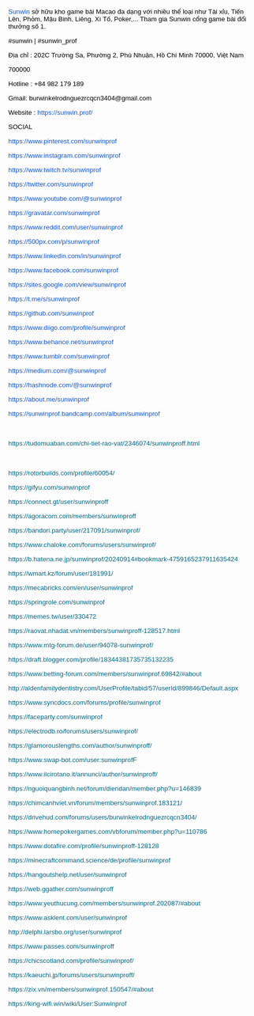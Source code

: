 <p dir="ltr"><a href="https://sunwin.prof/" style="text-decoration-line: none;"><span style="background-color:transparent; color:rgb(17, 85, 204); font-family:arial,sans-serif; font-size:10pt">Sunwin</span></a><span style="background-color:transparent; color:rgb(0, 0, 0); font-family:arial,sans-serif; font-size:10pt"> sở hữu kho game bài Macao đa dạng với nhiều thể loại như Tài xỉu, Tiến Lên, Phỏm, Mậu Binh, Liêng, Xì Tố, Poker,... Tham gia Sunwin cổng game bài đổi thưởng số 1.</span></p>

<p dir="ltr"><span style="background-color:transparent; color:rgb(0, 0, 0); font-family:arial,sans-serif; font-size:10pt">#sunwin | #sunwin_prof</span></p>

<p dir="ltr"><span style="background-color:transparent; color:rgb(0, 0, 0); font-family:arial,sans-serif; font-size:10pt">Địa chỉ : 202C Trường Sa, Phường 2, Phú Nhuận, Hồ Chí Minh 70000, Việt Nam</span></p>

<p dir="ltr"><span style="background-color:transparent; color:rgb(0, 0, 0); font-family:arial,sans-serif; font-size:10pt">700000</span></p>

<p dir="ltr"><span style="background-color:transparent; color:rgb(0, 0, 0); font-family:arial,sans-serif; font-size:10pt">Hotline : +84 982 179 189</span></p>

<p dir="ltr"><span style="background-color:transparent; color:rgb(0, 0, 0); font-family:arial,sans-serif; font-size:10pt">Gmail: burwinkelrodnguezrcqcn3404@gmail.com</span></p>

<p dir="ltr"><span style="background-color:transparent; color:rgb(0, 0, 0); font-family:arial,sans-serif; font-size:10pt">Website :</span><a href="https://sunwin.prof/" style="text-decoration-line: none;"><span style="background-color:transparent; color:rgb(0, 0, 0); font-family:arial,sans-serif; font-size:10pt"> </span><span style="background-color:transparent; color:rgb(17, 85, 204); font-family:arial,sans-serif; font-size:10pt">https://sunwin.prof/</span></a><span style="background-color:transparent; color:rgb(0, 0, 0); font-family:arial,sans-serif; font-size:10pt"> </span></p>

<p dir="ltr"><span style="background-color:transparent; color:rgb(0, 0, 0); font-family:arial,sans-serif; font-size:10pt">SOCIAL </span></p>

<p dir="ltr"><a href="https://www.pinterest.com/sunwinprof" style="text-decoration-line: none;"><span style="background-color:transparent; color:rgb(17, 85, 204); font-family:arial,sans-serif; font-size:10pt">https://www.pinterest.com/sunwinprof</span></a><span style="background-color:transparent; color:rgb(0, 0, 0); font-family:arial,sans-serif; font-size:10pt"> </span></p>

<p dir="ltr"><a href="https://www.instagram.com/sunwinprof" style="text-decoration-line: none;"><span style="background-color:transparent; color:rgb(17, 85, 204); font-family:arial,sans-serif; font-size:10pt">https://www.instagram.com/sunwinprof</span></a><span style="background-color:transparent; color:rgb(0, 0, 0); font-family:arial,sans-serif; font-size:10pt"> </span></p>

<p dir="ltr"><a href="https://www.twitch.tv/sunwinprof" style="text-decoration-line: none;"><span style="background-color:transparent; color:rgb(17, 85, 204); font-family:arial,sans-serif; font-size:10pt">https://www.twitch.tv/sunwinprof</span></a><span style="background-color:transparent; color:rgb(0, 0, 0); font-family:arial,sans-serif; font-size:10pt"> </span></p>

<p dir="ltr"><a href="https://twitter.com/sunwinprof" style="text-decoration-line: none;"><span style="background-color:transparent; color:rgb(17, 85, 204); font-family:arial,sans-serif; font-size:10pt">https://twitter.com/sunwinprof</span></a><span style="background-color:transparent; color:rgb(0, 0, 0); font-family:arial,sans-serif; font-size:10pt"> </span></p>

<p dir="ltr"><a href="https://www.youtube.com/@sunwinprof" style="text-decoration-line: none;"><span style="background-color:transparent; color:rgb(17, 85, 204); font-family:arial,sans-serif; font-size:10pt">https://www.youtube.com/@sunwinprof</span></a><span style="background-color:transparent; color:rgb(0, 0, 0); font-family:arial,sans-serif; font-size:10pt"> </span></p>

<p dir="ltr"><a href="https://gravatar.com/sunwinprof" style="text-decoration-line: none;"><span style="background-color:transparent; color:rgb(17, 85, 204); font-family:arial,sans-serif; font-size:10pt">https://gravatar.com/sunwinprof</span></a><span style="background-color:transparent; color:rgb(0, 0, 0); font-family:arial,sans-serif; font-size:10pt"> </span></p>

<p dir="ltr"><a href="https://www.reddit.com/user/sunwinprof" style="text-decoration-line: none;"><span style="background-color:transparent; color:rgb(17, 85, 204); font-family:arial,sans-serif; font-size:10pt">https://www.reddit.com/user/sunwinprof</span></a><span style="background-color:transparent; color:rgb(0, 0, 0); font-family:arial,sans-serif; font-size:10pt"> </span></p>

<p dir="ltr"><a href="https://500px.com/p/sunwinprof" style="text-decoration-line: none;"><span style="background-color:transparent; color:rgb(17, 85, 204); font-family:arial,sans-serif; font-size:10pt">https://500px.com/p/sunwinprof</span></a><span style="background-color:transparent; color:rgb(0, 0, 0); font-family:arial,sans-serif; font-size:10pt"> </span></p>

<p dir="ltr"><a href="https://www.linkedin.com/in/sunwinprof" style="text-decoration-line: none;"><span style="background-color:transparent; color:rgb(17, 85, 204); font-family:arial,sans-serif; font-size:10pt">https://www.linkedin.com/in/sunwinprof</span></a><span style="background-color:transparent; color:rgb(0, 0, 0); font-family:arial,sans-serif; font-size:10pt"> </span></p>

<p dir="ltr"><a href="https://www.facebook.com/sunwinprof" style="text-decoration-line: none;"><span style="background-color:transparent; color:rgb(17, 85, 204); font-family:arial,sans-serif; font-size:10pt">https://www.facebook.com/sunwinprof</span></a><span style="background-color:transparent; color:rgb(0, 0, 0); font-family:arial,sans-serif; font-size:10pt"> </span></p>

<p dir="ltr"><a href="https://sites.google.com/view/sunwinprof" style="text-decoration-line: none;"><span style="background-color:transparent; color:rgb(17, 85, 204); font-family:arial,sans-serif; font-size:10pt">https://sites.google.com/view/sunwinprof</span></a><span style="background-color:transparent; color:rgb(0, 0, 0); font-family:arial,sans-serif; font-size:10pt"> </span></p>

<p dir="ltr"><a href="https://t.me/s/sunwinprof" style="text-decoration-line: none;"><span style="background-color:transparent; color:rgb(17, 85, 204); font-family:arial,sans-serif; font-size:10pt">https://t.me/s/sunwinprof</span></a><span style="background-color:transparent; color:rgb(0, 0, 0); font-family:arial,sans-serif; font-size:10pt"> </span></p>

<p dir="ltr"><a href="https://github.com/sunwinprof" style="text-decoration-line: none;"><span style="background-color:transparent; color:rgb(17, 85, 204); font-family:arial,sans-serif; font-size:10pt">https://github.com/sunwinprof</span></a><span style="background-color:transparent; color:rgb(0, 0, 0); font-family:arial,sans-serif; font-size:10pt"> </span></p>

<p dir="ltr"><a href="https://www.diigo.com/profile/sunwinprof" style="text-decoration-line: none;"><span style="background-color:transparent; color:rgb(17, 85, 204); font-family:arial,sans-serif; font-size:10pt">https://www.diigo.com/profile/sunwinprof</span></a><span style="background-color:transparent; color:rgb(0, 0, 0); font-family:arial,sans-serif; font-size:10pt"> </span></p>

<p dir="ltr"><a href="https://www.behance.net/sunwinprof" style="text-decoration-line: none;"><span style="background-color:transparent; color:rgb(17, 85, 204); font-family:arial,sans-serif; font-size:10pt">https://www.behance.net/sunwinprof</span></a><span style="background-color:transparent; color:rgb(0, 0, 0); font-family:arial,sans-serif; font-size:10pt"> </span></p>

<p dir="ltr"><a href="https://www.tumblr.com/sunwinprof" style="text-decoration-line: none;"><span style="background-color:transparent; color:rgb(17, 85, 204); font-family:arial,sans-serif; font-size:10pt">https://www.tumblr.com/sunwinprof</span></a><span style="background-color:transparent; color:rgb(0, 0, 0); font-family:arial,sans-serif; font-size:10pt"> </span></p>

<p dir="ltr"><a href="https://medium.com/@sunwinprof" style="text-decoration-line: none;"><span style="background-color:transparent; color:rgb(17, 85, 204); font-family:arial,sans-serif; font-size:10pt">https://medium.com/@sunwinprof</span></a><span style="background-color:transparent; color:rgb(0, 0, 0); font-family:arial,sans-serif; font-size:10pt"> </span></p>

<p dir="ltr"><a href="https://hashnode.com/@sunwinprof" style="text-decoration-line: none;"><span style="background-color:transparent; color:rgb(17, 85, 204); font-family:arial,sans-serif; font-size:10pt">https://hashnode.com/@sunwinprof</span></a><span style="background-color:transparent; color:rgb(0, 0, 0); font-family:arial,sans-serif; font-size:10pt"> </span></p>

<p dir="ltr"><a href="https://about.me/sunwinprof" style="text-decoration-line: none;"><span style="background-color:transparent; color:rgb(17, 85, 204); font-family:arial,sans-serif; font-size:10pt">https://about.me/sunwinprof</span></a><span style="background-color:transparent; color:rgb(0, 0, 0); font-family:arial,sans-serif; font-size:10pt"> </span></p>

<p dir="ltr"><a href="https://sunwinprof.bandcamp.com/album/sunwinprof" style="text-decoration-line: none;"><span style="background-color:transparent; color:rgb(17, 85, 204); font-family:arial,sans-serif; font-size:10pt">https://sunwinprof.bandcamp.com/album/sunwinprof</span></a><span style="background-color:transparent; color:rgb(0, 0, 0); font-family:arial,sans-serif; font-size:10pt"> </span></p>

<p>&nbsp;</p>

<p dir="ltr"><a href="https://tudomuaban.com/chi-tiet-rao-vat/2346074/sunwinproff.html" style="text-decoration-line: none;"><span style="background-color:transparent; color:rgb(0, 101, 128); font-family:arial,sans-serif; font-size:10pt">https://tudomuaban.com/chi-tiet-rao-vat/2346074/sunwinproff.html</span></a></p>

<p>&nbsp;</p>

<p dir="ltr"><a href="https://rotorbuilds.com/profile/60054/" style="text-decoration-line: none;"><span style="background-color:transparent; color:rgb(0, 101, 128); font-family:arial,sans-serif; font-size:10pt">https://rotorbuilds.com/profile/60054/</span></a></p>

<p dir="ltr"><a href="https://gifyu.com/sunwinprof" style="text-decoration-line: none;"><span style="background-color:transparent; color:rgb(0, 101, 128); font-family:arial,sans-serif; font-size:10pt">https://gifyu.com/sunwinprof</span></a></p>

<p dir="ltr"><a href="https://connect.gt/user/sunwinproff" style="text-decoration-line: none;"><span style="background-color:transparent; color:rgb(0, 101, 128); font-family:arial,sans-serif; font-size:10pt">https://connect.gt/user/sunwinproff</span></a></p>

<p dir="ltr"><a href="https://agoracom.com/members/sunwinproff" style="text-decoration-line: none;"><span style="background-color:transparent; color:rgb(0, 101, 128); font-family:arial,sans-serif; font-size:10pt">https://agoracom.com/members/sunwinproff</span></a></p>

<p dir="ltr"><a href="https://bandori.party/user/217091/sunwinprof/" style="text-decoration-line: none;"><span style="background-color:transparent; color:rgb(0, 101, 128); font-family:arial,sans-serif; font-size:10pt">https://bandori.party/user/217091/sunwinprof/</span></a></p>

<p dir="ltr"><a href="https://www.chaloke.com/forums/users/sunwinprof/" style="text-decoration-line: none;"><span style="background-color:transparent; color:rgb(0, 101, 128); font-family:arial,sans-serif; font-size:10pt">https://www.chaloke.com/forums/users/sunwinprof/</span></a></p>

<p dir="ltr"><a href="https://b.hatena.ne.jp/sunwinprof/20240914#bookmark-4759165237911635424" style="text-decoration-line: none;"><span style="background-color:transparent; color:rgb(0, 101, 128); font-family:arial,sans-serif; font-size:10pt">https://b.hatena.ne.jp/sunwinprof/20240914#bookmark-4759165237911635424</span></a></p>

<p dir="ltr"><a href="https://wmart.kz/forum/user/181991/" style="text-decoration-line: none;"><span style="background-color:transparent; color:rgb(0, 101, 128); font-family:arial,sans-serif; font-size:10pt">https://wmart.kz/forum/user/181991/</span></a></p>

<p dir="ltr"><a href="https://mecabricks.com/en/user/sunwinprof" style="text-decoration-line: none;"><span style="background-color:transparent; color:rgb(0, 101, 128); font-family:arial,sans-serif; font-size:10pt">https://mecabricks.com/en/user/sunwinprof</span></a></p>

<p dir="ltr"><a href="https://springrole.com/sunwinprof" style="text-decoration-line: none;"><span style="background-color:transparent; color:rgb(0, 101, 128); font-family:arial,sans-serif; font-size:10pt">https://springrole.com/sunwinprof</span></a></p>

<p dir="ltr"><a href="https://memes.tw/user/330472" style="text-decoration-line: none;"><span style="background-color:transparent; color:rgb(0, 101, 128); font-family:arial,sans-serif; font-size:10pt">https://memes.tw/user/330472</span></a></p>

<p dir="ltr"><a href="https://raovat.nhadat.vn/members/sunwinproff-128517.html" style="text-decoration-line: none;"><span style="background-color:transparent; color:rgb(0, 101, 128); font-family:arial,sans-serif; font-size:10pt">https://raovat.nhadat.vn/members/sunwinproff-128517.html</span></a></p>

<p dir="ltr"><a href="https://www.mtg-forum.de/user/94078-sunwinprof/" style="text-decoration-line: none;"><span style="background-color:transparent; color:rgb(0, 101, 128); font-family:arial,sans-serif; font-size:10pt">https://www.mtg-forum.de/user/94078-sunwinprof/</span></a></p>

<p dir="ltr"><a href="https://draft.blogger.com/profile/18344381735735132235" style="text-decoration-line: none;"><span style="background-color:transparent; color:rgb(0, 101, 128); font-family:arial,sans-serif; font-size:10pt">https://draft.blogger.com/profile/18344381735735132235</span></a></p>

<p dir="ltr"><a href="https://www.betting-forum.com/members/sunwinprof.69842/#about" style="text-decoration-line: none;"><span style="background-color:transparent; color:rgb(0, 101, 128); font-family:arial,sans-serif; font-size:10pt">https://www.betting-forum.com/members/sunwinprof.69842/#about</span></a></p>

<p dir="ltr"><a href="http://aldenfamilydentistry.com/UserProfile/tabid/57/userId/899846/Default.aspx" style="text-decoration-line: none;"><span style="background-color:transparent; color:rgb(0, 101, 128); font-family:arial,sans-serif; font-size:10pt">http://aldenfamilydentistry.com/UserProfile/tabid/57/userId/899846/Default.aspx</span></a></p>

<p dir="ltr"><a href="https://www.syncdocs.com/forums/profile/sunwinprof" style="text-decoration-line: none;"><span style="background-color:transparent; color:rgb(0, 101, 128); font-family:arial,sans-serif; font-size:10pt">https://www.syncdocs.com/forums/profile/sunwinprof</span></a></p>

<p dir="ltr"><a href="https://faceparty.com/sunwinprof" style="text-decoration-line: none;"><span style="background-color:transparent; color:rgb(0, 101, 128); font-family:arial,sans-serif; font-size:10pt">https://faceparty.com/sunwinprof</span></a></p>

<p dir="ltr"><a href="https://electrodb.ro/forums/users/sunwinprof/" style="text-decoration-line: none;"><span style="background-color:transparent; color:rgb(0, 101, 128); font-family:arial,sans-serif; font-size:10pt">https://electrodb.ro/forums/users/sunwinprof/</span></a></p>

<p dir="ltr"><a href="https://glamorouslengths.com/author/sunwinproff/" style="text-decoration-line: none;"><span style="background-color:transparent; color:rgb(0, 101, 128); font-family:arial,sans-serif; font-size:10pt">https://glamorouslengths.com/author/sunwinproff/</span></a></p>

<p dir="ltr"><a href="https://www.swap-bot.com/user:sunwinprofF" style="text-decoration-line: none;"><span style="background-color:transparent; color:rgb(0, 101, 128); font-family:arial,sans-serif; font-size:10pt">https://www.swap-bot.com/user:sunwinprofF</span></a></p>

<p dir="ltr"><a href="https://www.ilcirotano.it/annunci/author/sunwinproff/" style="text-decoration-line: none;"><span style="background-color:transparent; color:rgb(0, 101, 128); font-family:arial,sans-serif; font-size:10pt">https://www.ilcirotano.it/annunci/author/sunwinproff/</span></a></p>

<p dir="ltr"><a href="https://nguoiquangbinh.net/forum/diendan/member.php?u=146839" style="text-decoration-line: none;"><span style="background-color:transparent; color:rgb(0, 101, 128); font-family:arial,sans-serif; font-size:10pt">https://nguoiquangbinh.net/forum/diendan/member.php?u=146839</span></a></p>

<p dir="ltr"><a href="https://chimcanhviet.vn/forum/members/sunwinprof.183121/" style="text-decoration-line: none;"><span style="background-color:transparent; color:rgb(0, 101, 128); font-family:arial,sans-serif; font-size:10pt">https://chimcanhviet.vn/forum/members/sunwinprof.183121/</span></a></p>

<p dir="ltr"><a href="https://drivehud.com/forums/users/burwinkelrodnguezrcqcn3404/" style="text-decoration-line: none;"><span style="background-color:transparent; color:rgb(0, 101, 128); font-family:arial,sans-serif; font-size:10pt">https://drivehud.com/forums/users/burwinkelrodnguezrcqcn3404/</span></a></p>

<p dir="ltr"><a href="https://www.homepokergames.com/vbforum/member.php?u=110786" style="text-decoration-line: none;"><span style="background-color:transparent; color:rgb(0, 101, 128); font-family:arial,sans-serif; font-size:10pt">https://www.homepokergames.com/vbforum/member.php?u=110786</span></a></p>

<p dir="ltr"><a href="https://www.dotafire.com/profile/sunwinproff-128128" style="text-decoration-line: none;"><span style="background-color:transparent; color:rgb(0, 101, 128); font-family:arial,sans-serif; font-size:10pt">https://www.dotafire.com/profile/sunwinproff-128128</span></a></p>

<p dir="ltr"><a href="https://minecraftcommand.science/de/profile/sunwinprof" style="text-decoration-line: none;"><span style="background-color:transparent; color:rgb(0, 101, 128); font-family:arial,sans-serif; font-size:10pt">https://minecraftcommand.science/de/profile/sunwinprof</span></a></p>

<p dir="ltr"><a href="https://hangoutshelp.net/user/sunwinprof" style="text-decoration-line: none;"><span style="background-color:transparent; color:rgb(0, 101, 128); font-family:arial,sans-serif; font-size:10pt">https://hangoutshelp.net/user/sunwinprof</span></a></p>

<p dir="ltr"><a href="https://web.ggather.com/sunwinproff" style="text-decoration-line: none;"><span style="background-color:transparent; color:rgb(0, 101, 128); font-family:arial,sans-serif; font-size:10pt">https://web.ggather.com/sunwinproff</span></a></p>

<p dir="ltr"><a href="https://www.yeuthucung.com/members/sunwinprof.202087/#about" style="text-decoration-line: none;"><span style="background-color:transparent; color:rgb(0, 101, 128); font-family:arial,sans-serif; font-size:10pt">https://www.yeuthucung.com/members/sunwinprof.202087/#about</span></a></p>

<p dir="ltr"><a href="https://www.asklent.com/user/sunwinprof" style="text-decoration-line: none;"><span style="background-color:transparent; color:rgb(0, 101, 128); font-family:arial,sans-serif; font-size:10pt">https://www.asklent.com/user/sunwinprof</span></a></p>

<p dir="ltr"><a href="http://delphi.larsbo.org/user/sunwinprof" style="text-decoration-line: none;"><span style="background-color:transparent; color:rgb(0, 101, 128); font-family:arial,sans-serif; font-size:10pt">http://delphi.larsbo.org/user/sunwinprof</span></a></p>

<p dir="ltr"><a href="https://www.passes.com/sunwinproff" style="text-decoration-line: none;"><span style="background-color:transparent; color:rgb(0, 101, 128); font-family:arial,sans-serif; font-size:10pt">https://www.passes.com/sunwinproff</span></a></p>

<p dir="ltr"><a href="https://chicscotland.com/profile/sunwinprof/" style="text-decoration-line: none;"><span style="background-color:transparent; color:rgb(0, 101, 128); font-family:arial,sans-serif; font-size:10pt">https://chicscotland.com/profile/sunwinprof/</span></a></p>

<p dir="ltr"><a href="https://kaeuchi.jp/forums/users/sunwinproff/" style="text-decoration-line: none;"><span style="background-color:transparent; color:rgb(0, 101, 128); font-family:arial,sans-serif; font-size:10pt">https://kaeuchi.jp/forums/users/sunwinproff/</span></a></p>

<p dir="ltr"><a href="https://zix.vn/members/sunwinprof.150547/#about" style="text-decoration-line: none;"><span style="background-color:transparent; color:rgb(0, 101, 128); font-family:arial,sans-serif; font-size:10pt">https://zix.vn/members/sunwinprof.150547/#about</span></a></p>

<p dir="ltr"><a href="https://king-wifi.win/wiki/User:Sunwinprof" style="text-decoration-line: none;"><span style="background-color:transparent; color:rgb(0, 101, 128); font-family:arial,sans-serif; font-size:10pt">https://king-wifi.win/wiki/User:Sunwinprof</span></a></p>
